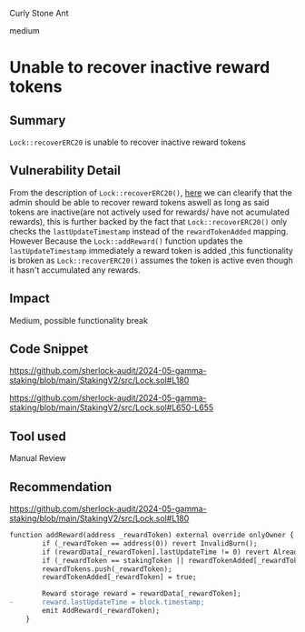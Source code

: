 Curly Stone Ant

medium

# Unable to recover inactive reward tokens

## Summary

`Lock::recoverERC20` is unable to recover inactive reward tokens

## Vulnerability Detail

From the description of `Lock::recoverERC20()`, [here](https://github.com/sherlock-audit/2024-05-gamma-staking/blob/main/StakingV2/src/Lock.sol#L651-L652) we can clearify that the admin should be able to recover reward tokens aswell as long as said tokens are inactive(are not actively used for rewards/ have not acumulated rewards), this is further backed by the fact that `Lock::recoverERC20()` only checks the `lastUpdateTimestamp` instead of the `rewardTokenAdded` mapping. However Because the `Lock::addReward()` function updates the `lastUpdateTimestamp` immediately a reward token is added ,this functionality is broken as `Lock::recoverERC20()` assumes the token is active even though it hasn't accumulated any rewards.

## Impact

Medium, possible functionality break

## Code Snippet

https://github.com/sherlock-audit/2024-05-gamma-staking/blob/main/StakingV2/src/Lock.sol#L180

https://github.com/sherlock-audit/2024-05-gamma-staking/blob/main/StakingV2/src/Lock.sol#L650-L655

## Tool used

Manual Review

## Recommendation

https://github.com/sherlock-audit/2024-05-gamma-staking/blob/main/StakingV2/src/Lock.sol#L180

```diff
function addReward(address _rewardToken) external override onlyOwner {
        if (_rewardToken == address(0)) revert InvalidBurn();
        if (rewardData[_rewardToken].lastUpdateTime != 0) revert AlreadyAdded();
        if (_rewardToken == stakingToken || rewardTokenAdded[_rewardToken]) revert InvalidRewardToken();
        rewardTokens.push(_rewardToken);
        rewardTokenAdded[_rewardToken] = true;

        Reward storage reward = rewardData[_rewardToken];
-       reward.lastUpdateTime = block.timestamp;
        emit AddReward(_rewardToken);
    }
```

